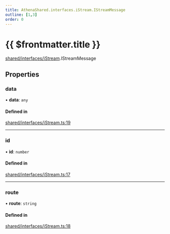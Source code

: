 ```yaml
---
title: AthenaShared.interfaces.iStream.IStreamMessage
outline: [1,3]
order: 0
---
```


# {{ $frontmatter.title }}


[shared/interfaces/iStream](../modules/shared_interfaces_iStream.md).IStreamMessage

## Properties

### data

• **data**: `any`

#### Defined in

[shared/interfaces/iStream.ts:19](https://github.com/Stuyk/altv-athena/blob/71db7b8/src/core/shared/interfaces/iStream.ts#L19)

___

### id

• **id**: `number`

#### Defined in

[shared/interfaces/iStream.ts:17](https://github.com/Stuyk/altv-athena/blob/71db7b8/src/core/shared/interfaces/iStream.ts#L17)

___

### route

• **route**: `string`

#### Defined in

[shared/interfaces/iStream.ts:18](https://github.com/Stuyk/altv-athena/blob/71db7b8/src/core/shared/interfaces/iStream.ts#L18)
